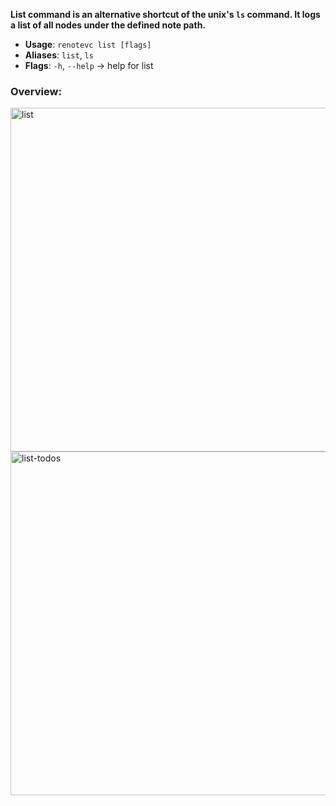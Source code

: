 **List command is an alternative shortcut of the unix's `ls` command. It logs a list of all nodes under the defined note path.**

- **Usage**: `renotevc list [flags]`
- **Aliases**: `list`, `ls`
- **Flags**: `-h`, `--help` -> help for list

### Overview:
<img width="550" alt="list" src="https://user-images.githubusercontent.com/59066341/162004617-4905bfc9-2862-4046-8bbc-4e704f21db2e.png">
<img 
width="550" alt="list-todos" src="https://user-images.githubusercontent.com/59066341/162004834-47324309-488f-4c28-b614-c57416ea2176.png">
